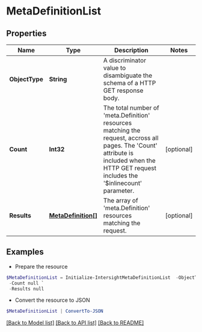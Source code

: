 # MetaDefinitionList
## Properties

Name | Type | Description | Notes
------------ | ------------- | ------------- | -------------
**ObjectType** | **String** | A discriminator value to disambiguate the schema of a HTTP GET response body. | 
**Count** | **Int32** | The total number of &#39;meta.Definition&#39; resources matching the request, accross all pages. The &#39;Count&#39; attribute is included when the HTTP GET request includes the &#39;$inlinecount&#39; parameter. | [optional] 
**Results** | [**MetaDefinition[]**](MetaDefinition.md) | The array of &#39;meta.Definition&#39; resources matching the request. | [optional] 

## Examples

- Prepare the resource
```powershell
$MetaDefinitionList = Initialize-IntersightMetaDefinitionList  -ObjectType null `
 -Count null `
 -Results null
```

- Convert the resource to JSON
```powershell
$MetaDefinitionList | ConvertTo-JSON
```

[[Back to Model list]](../README.md#documentation-for-models) [[Back to API list]](../README.md#documentation-for-api-endpoints) [[Back to README]](../README.md)

